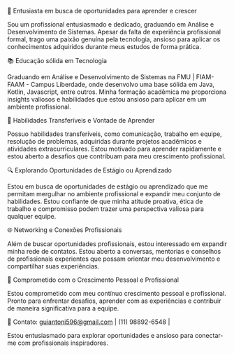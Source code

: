 🌟 Entusiasta em busca de oportunidades para aprender e crescer

Sou um profissional entusiasmado e dedicado, graduando em Análise e Desenvolvimento de Sistemas. Apesar da falta de experiência profissional formal, trago uma paixão genuína pela tecnologia, ansioso para aplicar os conhecimentos adquiridos durante meus estudos de forma prática.

📚 Educação sólida em Tecnologia

Graduando em Análise e Desenvolvimento de Sistemas na FMU | FIAM-FAAM - Campus Liberdade, onde desenvolvo uma base sólida em Java, Kotlin, Javascript, entre outros. Minha formação acadêmica me proporciona insights valiosos e habilidades que estou ansioso para aplicar em um ambiente profissional.

🔄 Habilidades Transferíveis e Vontade de Aprender

Possuo habilidades transferíveis, como comunicação, trabalho em equipe, resolução de problemas, adquiridas durante projetos acadêmicos e atividades extracurriculares. Estou motivado para aprender rapidamente e estou aberto a desafios que contribuam para meu crescimento profissional.

🔍 Explorando Oportunidades de Estágio ou Aprendizado

Estou em busca de oportunidades de estágio ou aprendizado que me permitam mergulhar no ambiente profissional e expandir meu conjunto de habilidades. Estou confiante de que minha atitude proativa, ética de trabalho e compromisso podem trazer uma perspectiva valiosa para qualquer equipe.

🌐 Networking e Conexões Profissionais

Além de buscar oportunidades profissionais, estou interessado em expandir minha rede de contatos. Estou aberto a conversas, mentorias e conselhos de profissionais experientes que possam orientar meu desenvolvimento e compartilhar suas experiências.

🚀 Comprometido com o Crescimento Pessoal e Profissional

Estou comprometido com meu contínuo crescimento pessoal e profissional. Pronto para enfrentar desafios, aprender com as experiências e contribuir de maneira significativa para a equipe.

📧 Contato: guiantoni596@gmail.com | (11) 98892-6548 | 

Estou entusiasmado para explorar oportunidades e ansioso para conectar-me com profissionais inspiradores.
